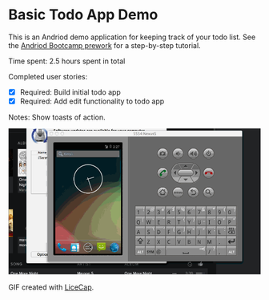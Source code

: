 # Basic Todo App Demo

This is an Andriod demo application for keeping track of your todo list.
 See the [Andriod Bootcamp prework](https://gist.github.com/nesquena/843228e83fdc4f5ddc4e) for a step-by-step tutorial.

Time spent: 2.5 hours spent in total

Completed user stories:

 * [x] Required: Build initial todo app
 * [x] Required: Add edit functionality to todo app
 
Notes:
  Show toasts of action.

![Video Walkthrough](story.gif)

GIF created with [LiceCap](http://www.cockos.com/licecap/).
